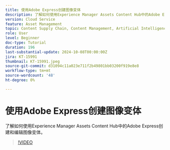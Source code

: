 ```yaml
---
title: 使用Adobe Express创建图像变体
description: 了解如何使用Experience Manager Assets Content Hub中的Adobe Express创建和编辑图像变体。
version: Cloud Service
feature: Asset Management
topic: Content Supply Chain, Content Management, Artificial Intelligence
role: User
level: Beginner
doc-type: Tutorial
duration: 196
last-substantial-update: 2024-10-08T00:00:00Z
jira: KT-15991
thumbnail: KT-15991.jpeg
source-git-commit: d31094c11a023e711f2b49801bb03200f919e8e8
workflow-type: tm+mt
source-wordcount: '48'
ht-degree: 0%

---
```



# 使用Adobe Express创建图像变体

了解如何使用Experience Manager Assets Content Hub中的Adobe Express创建和编辑图像变体。

>[!VIDEO](https://video.tv.adobe.com/v/3435003/?learn=on)
